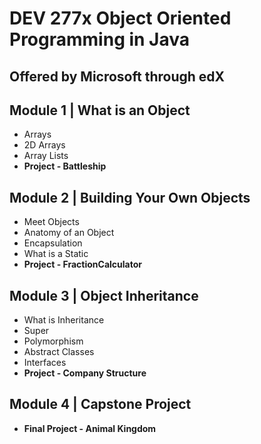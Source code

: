 # DEV 277x Object Oriented Programming in Java
## Offered by Microsoft through edX

## Module 1 | What is an Object
* Arrays 
* 2D Arrays
* Array Lists
* **Project - Battleship**

## Module 2 | Building Your Own Objects
* Meet Objects
* Anatomy of an Object
* Encapsulation
* What is a Static
* **Project - FractionCalculator**

## Module 3 | Object Inheritance
* What is Inheritance
* Super
* Polymorphism
* Abstract Classes
* Interfaces
* **Project - Company Structure**

## Module 4 | Capstone Project
* **Final Project - Animal Kingdom**

